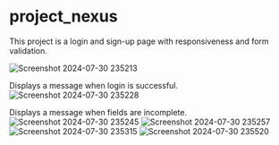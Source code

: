 # project_nexus
This project is a login and sign-up page with responsiveness and form validation.

![Screenshot 2024-07-30 235213](https://github.com/user-attachments/assets/09974b3a-06be-4ac7-bde7-f60b7531a9cf)

Displays a message when login is successful.
![Screenshot 2024-07-30 235228](https://github.com/user-attachments/assets/9a70bb66-ff84-4333-a9c8-6dea4e3de673)

Displays a message when fields are incomplete.
![Screenshot 2024-07-30 235245](https://github.com/user-attachments/assets/77fa9bd1-a238-4b9d-86aa-cbbda936cd43)
![Screenshot 2024-07-30 235257](https://github.com/user-attachments/assets/b4751510-c9ab-42b7-83e2-556708399acd)
![Screenshot 2024-07-30 235315](https://github.com/user-attachments/assets/9ccd993f-6f80-4428-be84-2c21e54c6b3d)
![Screenshot 2024-07-30 235520](https://github.com/user-attachments/assets/4452d022-ec1b-4b23-8cfc-a4594bd31d7d)
